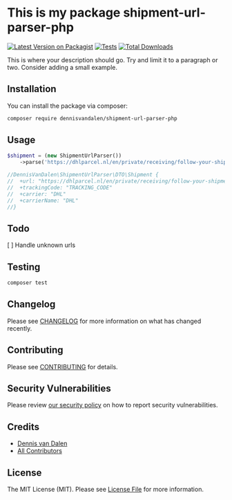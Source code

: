 # This is my package shipment-url-parser-php

[![Latest Version on Packagist](https://img.shields.io/packagist/v/dennisvandalen/shipment-url-parser-php.svg?style=flat-square)](https://packagist.org/packages/dennisvandalen/shipment-url-parser-php)
[![Tests](https://github.com/dennisvandalen/shipment-url-parser-php/actions/workflows/run-tests.yml/badge.svg?branch=main)](https://github.com/dennisvandalen/shipment-url-parser-php/actions/workflows/run-tests.yml)
[![Total Downloads](https://img.shields.io/packagist/dt/dennisvandalen/shipment-url-parser-php.svg?style=flat-square)](https://packagist.org/packages/dennisvandalen/shipment-url-parser-php)

This is where your description should go. Try and limit it to a paragraph or two. Consider adding a small example.

## Installation

You can install the package via composer:

```bash
composer require dennisvandalen/shipment-url-parser-php
```

## Usage

```php
$shipment = (new ShipmentUrlParser())
    ->parse('https://dhlparcel.nl/en/private/receiving/follow-your-shipment?tt=TRACKING_CODE&pc=ZIPCODE');

//DennisVanDalen\ShipmentUrlParser\DTO\Shipment {
//  +url: "https://dhlparcel.nl/en/private/receiving/follow-your-shipment?tt=TRACKING_CODE&pc=ZIPCODE"
//  +trackingCode: "TRACKING_CODE"
//  +carrier: "DHL"
//  +carrierName: "DHL"
//}
```

## Todo

[ ] Handle unknown urls

## Testing

```bash
composer test
```

## Changelog

Please see [CHANGELOG](CHANGELOG.md) for more information on what has changed recently.

## Contributing

Please see [CONTRIBUTING](.github/CONTRIBUTING.md) for details.

## Security Vulnerabilities

Please review [our security policy](../../security/policy) on how to report security vulnerabilities.

## Credits

- [Dennis van Dalen](https://github.com/dennisvandalen)
- [All Contributors](../../contributors)

## License

The MIT License (MIT). Please see [License File](LICENSE.md) for more information.
